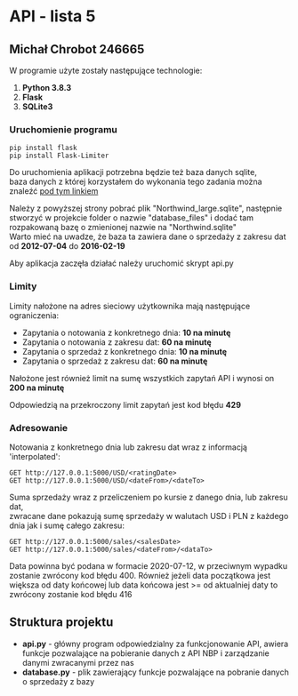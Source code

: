 # API - lista 5
## Michał Chrobot 246665

W programie użyte zostały następujące technologie:
1. **Python 3.8.3**
2. **Flask**
3. **SQLite3**

### Uruchomienie programu

```
pip install flask
pip install Flask-Limiter
```

Do uruchomienia aplikacji potrzebna będzie też baza danych sqlite,<br/>
baza danych z której korzystałem do wykonania tego zadania można znaleźć [pod tym linkiem](https://github.com/jpwhite3/northwind-SQLite3)<br/>

Należy z powyższej strony pobrać plik "Northwind_large.sqlite", następnie stworzyć w projekcie folder o nazwie "database_files" i dodać tam rozpakowaną bazę o zmienionej nazwie na "Northwind.sqlite"<br/>
Warto mieć na uwadze, że baza ta zawiera dane o sprzedaży z zakresu dat od **2012-07-04** do **2016-02-19**

Aby aplikacja zaczęła działać należy uruchomić skrypt api.py

### Limity

Limity nałożone na adres sieciowy użytkownika mają następujące ograniczenia:
* Zapytania o notowania z konkretnego dnia: **10 na minutę**
* Zapytania o notowania z zakresu dat: **60 na minutę**
* Zapytania o sprzedaż z konkretnego dnia: **10 na minutę**
* Zapytania o sprzedaż z zakresu dat: **60 na minutę**

Nałożone jest również limit na sumę wszystkich zapytań API i wynosi on **200 na minutę**

Odpowiedzią na przekroczony limit zapytań jest kod błędu **429**

### Adresowanie

Notowania z konkretnego dnia lub zakresu dat wraz z informacją 'interpolated':
```
GET http://127.0.0.1:5000/USD/<ratingDate>
GET http://127.0.0.1:5000/USD/<dateFrom>/<dateTo> 
```
Suma sprzedaży wraz z przeliczeniem po kursie z danego dnia, lub zakresu dat,<br/>
zwracane dane pokazują sumę sprzedaży w walutach USD i PLN z każdego dnia jak i sumę całego zakresu:
```
GET http://127.0.0.1:5000/sales/<salesDate>
GET http://127.0.0.1:5000/sales/<dateFrom>/<dataTo>
```
Data powinna być podana w formacie 2020-07-12, w przeciwnym wypadku zostanie zwrócony kod błędu 400.
Również jeżeli data początkowa jest większa od daty końcowej lub data końcowa jest >= od aktualniej daty to zwrócony zostanie kod błędu 416

## Struktura projektu

* **api.py** - główny program odpowiedzialny za funkcjonowanie API, awiera funkcje pozwalające na pobieranie danych z API NBP i zarządzanie danymi zwracanymi przez nas
* **database.py** - plik zawierający funkcje pozwalające na pobranie danych o sprzedaży z bazy
